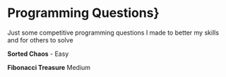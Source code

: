 # Programming Questions}
Just some competitive programming questions I made to better my skills and for others to solve

**Sorted Chaos** - Easy

**Fibonacci Treasure** Medium

